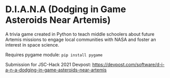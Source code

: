 # D.I.A.N.A (Dodging in Game Asteroids Near Artemis)

A trivia game created in Python to teach middle schoolers about future Artemis missions to engage local communities with NASA and foster an interest in space science.

Requires pygame module:
<code>pip install pygame</code>

Submission for JSC-Hack 2021
Devpost: https://devpost.com/software/d-i-a-n-a-dodging-in-game-asteroids-near-artemis
